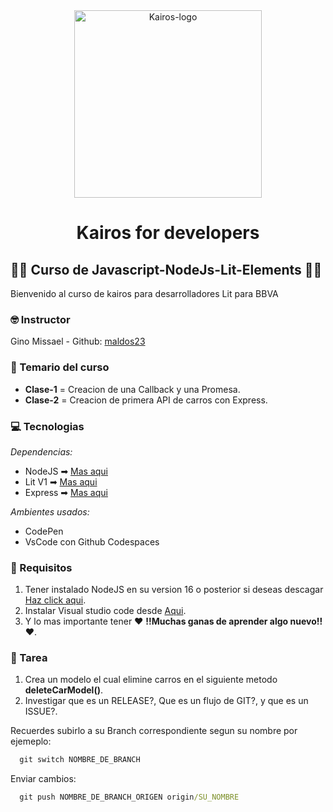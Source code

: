 <div style="text-align: center; width: 100%">
  <img src="https://www.kairosds.com/assets/images/logo-k.svg" alt="Kairos-logo" width="300px" />
  <h1 style="font-wight: bold;">Kairos for developers</h1>
</div>

## 🌈🌈 Curso de Javascript-NodeJs-Lit-Elements 🌈🌈
 
Bienvenido al curso de kairos para desarrolladores Lit para BBVA
### 🤓 Instructor

Gino Missael - Github: [maldos23](https://github.com/maldos23)

### 🧾 Temario del curso

- **Clase-1** = Creacion de una Callback y una Promesa.
- **Clase-2** = Creacion de primera API de carros con Express.

### 💻 Tecnologias

_Dependencias:_

 - NodeJS ➡ [Mas aqui](https://nodejs.org/es/)
 - Lit V1 ➡ [Mas aqui](https://lit.dev/)
 - Express ➡ [Mas aqui](https://expressjs.com/es/)

_Ambientes usados:_

- CodePen
- VsCode con Github Codespaces

### 📌 Requisitos

1. Tener instalado NodeJS en su version 16 o posterior si deseas descagar [Haz click aqui](https://nodejs.org/es/download/).
2. Instalar Visual studio code desde [Aqui](https://code.visualstudio.com/download).
3. Y lo mas importante tener ❤ **!!Muchas ganas de aprender algo nuevo!!** ❤.

### 📝 Tarea
  1. Crea un modelo el cual elimine carros en el siguiente metodo __deleteCarModel()__.
  2. Investigar que es un RELEASE?, Que es un flujo de GIT?, y que es un ISSUE?.
  
  Recuerdes subirlo a su Branch correspondiente segun su nombre por ejemeplo:
  ```cmd
    git switch NOMBRE_DE_BRANCH
  ```
  
  Enviar cambios:
  ```cmd
    git push NOMBRE_DE_BRANCH_ORIGEN origin/SU_NOMBRE
  ```
